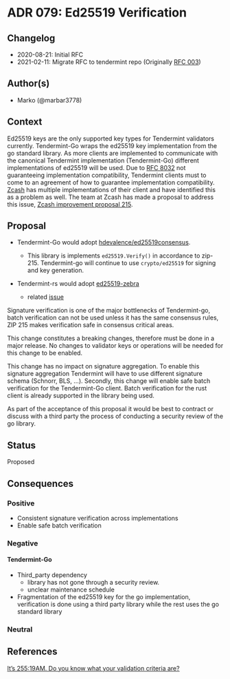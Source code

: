 # ADR 079: Ed25519 Verification

## Changelog

- 2020-08-21: Initial RFC
- 2021-02-11: Migrate RFC to tendermint repo (Originally [RFC 003](https://github.com/tendermint/spec/pull/144))

## Author(s)

- Marko (@marbar3778)

## Context

Ed25519 keys are the only supported key types for Tendermint validators currently. Tendermint-Go wraps the ed25519 key implementation from the go standard library. As more clients are implemented to communicate with the canonical Tendermint implementation (Tendermint-Go) different implementations of ed25519 will be used. Due to [RFC 8032](https://www.rfc-editor.org/rfc/rfc8032.html) not guaranteeing implementation compatibility, Tendermint clients must to come to an agreement of how to guarantee implementation compatibility. [Zcash](https://z.cash/) has multiple implementations of their client and have identified this as a problem as well. The team at Zcash has made a proposal to address this issue, [Zcash improvement proposal 215](https://zips.z.cash/zip-0215).

## Proposal

- Tendermint-Go would adopt [hdevalence/ed25519consensus](https://github.com/hdevalence/ed25519consensus).
    - This library is implements `ed25519.Verify()` in accordance to zip-215. Tendermint-go will continue to use `crypto/ed25519` for signing and key generation.

- Tendermint-rs would adopt [ed25519-zebra](https://github.com/ZcashFoundation/ed25519-zebra)
    - related [issue](https://github.com/informalsystems/tendermint-rs/issues/355)

Signature verification is one of the major bottlenecks of Tendermint-go, batch verification can not be used unless it has the same consensus rules, ZIP 215 makes verification safe in consensus critical areas.

This change constitutes a breaking changes, therefore must be done in a major release. No changes to validator keys or operations will be needed for this change to be enabled.

This change has no impact on signature aggregation. To enable this signature aggregation Tendermint will have to use different signature schema (Schnorr, BLS, ...). Secondly, this change will enable safe batch verification for the Tendermint-Go client. Batch verification for the rust client is already supported in the library being used.

As part of the acceptance of this proposal it would be best to contract or discuss with a third party the process of conducting a security review of the go library.

## Status

Proposed

## Consequences

### Positive

- Consistent signature verification across implementations
- Enable safe batch verification

### Negative

#### Tendermint-Go

- Third_party dependency
    - library has not gone through a security review.
    - unclear maintenance schedule
- Fragmentation of the ed25519 key for the go implementation, verification is done using a third party library while the rest
  uses the go standard library

### Neutral

## References

[It’s 255:19AM. Do you know what your validation criteria are?](https://hdevalence.ca/blog/2020-10-04-its-25519am)

